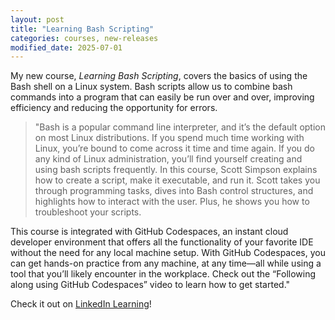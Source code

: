 ```yaml
---
layout: post
title: "Learning Bash Scripting"
categories: courses, new-releases
modified_date: 2025-07-01
---
```


My new course, _Learning Bash Scripting_, covers the basics of using the Bash shell on a Linux system. Bash scripts allow us to combine bash commands into a program that can easily be run over and over, improving efficiency and reducing the opportunity for errors.

> "Bash is a popular command line interpreter, and it’s the default option on most Linux distributions. If you spend much time working with Linux, you’re bound to come across it time and time again. If you do any kind of Linux administration, you’ll find yourself creating and using bash scripts frequently. In this course, Scott Simpson explains how to create a script, make it executable, and run it. Scott takes you through programming tasks, dives into Bash control structures, and highlights how to interact with the user. Plus, he shows you how to troubleshoot your scripts.

This course is integrated with GitHub Codespaces, an instant cloud developer environment that offers all the functionality of your favorite IDE without the need for any local machine setup. With GitHub Codespaces, you can get hands-on practice from any machine, at any time—all while using a tool that you’ll likely encounter in the workplace. Check out the “Following along using GitHub Codespaces” video to learn how to get started."

Check it out on [LinkedIn Learning](https://www.linkedin.com/learning/learning-bash-scripting-26210777)!
